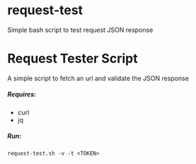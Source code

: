 # request-test
Simple bash script to test request JSON response

# Request Tester Script

A simple script to fetch an url and validate the JSON response

##### Requires:  
- curl
- jq

##### Run:
```
request-test.sh -v -t <TOKEN>
```
